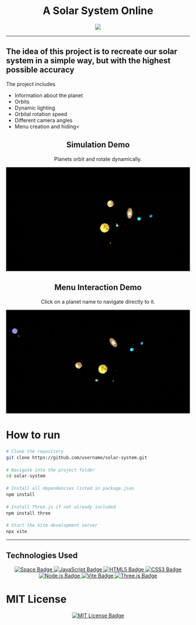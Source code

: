 <div align = "center">
    <h1>A Solar System Online </h1>
    <img src="https://cdn-icons-png.flaticon.com/128/3049/3049498.png">
</div>
<hr>
<h2>The idea of this project is to recreate our solar system in a simple way, but with the highest possible <strong>accuracy</strong></h2>
<p>The project includes</p>

<ul>
  <li>Information about the planet</li>
  <li>Orbits</li>
  <li>Dynamic lighting </li>
  <li>Orbital rotation speed</li>
  <li>Different camera angles</li>
  <li>Menu creation and hiding<</li>
</ul>

<div align="center">
  <h2>Simulation Demo</h2>
  <p>Planets orbit and rotate dynamically.</p>
  <img src="gifs/Demonstration.gif" alt="Demonstração do sistema solar" width="600" />

  <h2>Menu Interaction Demo</h2>
  <p>Click on a planet name to navigate directly to it.</p>
  <img src="gifs/MenuDemo.gif" alt="Demonstração do menu de planetas" width="600" />
</div>


<h2>
<h1>How to run </h1>



```bash
# Clone the repository
git clone https://github.com/username/solar-system.git

# Navigate into the project folder
cd solar-system

# Install all dependencies listed in package.json
npm install

# Install Three.js if not already included
npm install three

# Start the Vite development server
npx vite
```
<hr>

  <h2>Technologies Used</h2>
<div align="center">

  <!-- Space / NASA Theme -->
  <a href="https://en.wikipedia.org/wiki/Outer_space">
    <img src="https://img.shields.io/badge/Space-1A1A1A?style=for-the-badge&logo=rocket&logoColor=white" alt="Space Badge" />
  </a>


  <!-- Core Web Technologies -->
  <a href="https://developer.mozilla.org/en-US/docs/Web/JavaScript">
    <img src="https://img.shields.io/badge/JavaScript-F7DF1E?style=for-the-badge&logo=javascript&logoColor=black" alt="JavaScript Badge" />
  </a>
  <a href="https://developer.mozilla.org/en-US/docs/Web/HTML">
    <img src="https://img.shields.io/badge/HTML5-E34F26?style=for-the-badge&logo=html5&logoColor=white" alt="HTML5 Badge" />
  </a>
  <a href="https://developer.mozilla.org/en-US/docs/Web/CSS">
    <img src="https://img.shields.io/badge/CSS3-1572B6?style=for-the-badge&logo=css3&logoColor=white" alt="CSS3 Badge" />
  </a>
  <a href="https://nodejs.org/">
    <img src="https://img.shields.io/badge/Node.js-339933?style=for-the-badge&logo=node.js&logoColor=white" alt="Node.js Badge" />
  </a>

  <!-- Tools / Libraries -->
  <a href="https://vitejs.dev/">
    <img src="https://img.shields.io/badge/Vite-FFDB00?style=for-the-badge&logo=vite&logoColor=black" alt="Vite Badge" />
  </a>
  <a href="https://threejs.org/">
    <img src="https://img.shields.io/badge/Three.js-000000?style=for-the-badge&logo=three.js&logoColor=white" alt="Three.js Badge" />
  </a>
</div>


 <h1>MIT License </h1>
<div align="center">
    
  <a href="https://opensource.org/licenses/MIT">
    <img src="https://img.shields.io/badge/License-MIT-yellow.svg?style=for-the-badge" alt="MIT License Badge" />
  </a>
</div>


